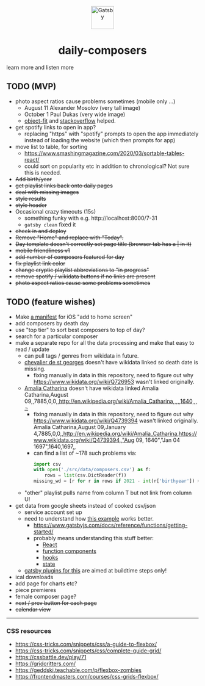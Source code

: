 <p align="center">
  <a href="https://www.gatsbyjs.com/?utm_source=starter&utm_medium=readme&utm_campaign=minimal-starter">
    <img alt="Gatsby" src="https://www.gatsbyjs.com/Gatsby-Monogram.svg" width="60" />
  </a>
</p>
<h1 align="center">
  daily-composers
</h1>

learn more and listen more

## TODO (MVP)
* photo aspect ratios cause problems sometimes (mobile only ...)
    * August 11 Alexander Mosolov (very tall image)
    * October 1 Paul Dukas (very wide image)
    * [object-fit](https://css-tricks.com/almanac/properties/o/object-fit/) and [stackoverflow](https://stackoverflow.com/q/37127384) helped.
* get spotify links to open in app?
    * replacing "https" with "spotify" prompts to open the app immediately instead of loading the website (which then prompts for app)
* move list to table, for sorting
    * https://www.smashingmagazine.com/2020/03/sortable-tables-react/
    * could sort on popularity etc in addition to chronological? Not sure this is needed.
* ~~Add birth/year~~
* ~~get playlist links back onto daily pages~~
* ~~deal with missing images~~
* ~~style results~~
* ~~style header~~
* Occasional crazy timeouts (15s)
    * something funky with e.g. http://localhost:8000/7-31
    * `gatsby clean` fixed it
* ~~check in and deploy~~
* ~~Remove "Home" and replace with "Today".~~
* ~~Day template doesn't correctly set page title (browser tab has a | in it)~~
* ~~mobile friendliness v1~~
* ~~add number of composers featured for day~~
* ~~fix playlist link color~~ 
* ~~change cryptic playlist abbreviations to "in progress"~~
* ~~remove spotify / wikidata buttons if no links are present~~
* ~~photo aspect ratios cause some problems sometimes~~


## TODO (feature wishes)
* Make [a manifest](https://www.gatsbyjs.com/plugins/gatsby-plugin-manifest/) for iOS "add to home screen"
* add composers by death day
* use "top tier" to sort best composers to top of day?
* search for a particular composer
* make a separate repo for all the data processing and make that easy to read / update
    * can pull tags / genres from wikidata in future.
    * [chevalier de st georges](https://en.wikipedia.org/wiki/Chevalier_de_Saint-Georges) doesn't have wikidata linked so death date is missing.
        * fixing manually in data in this repository, need to figure out why https://www.wikidata.org/wiki/Q726953 wasn't linked originally.
    * [Amalia Catharina](https://en.wikipedia.org/wiki/Countess_Amalia_Katharina_of_Waldeck) doesn't have wikidata linked
        Amalia Catharina,August 09,,7885,0,0,,http://en.wikipedia.org/wiki/Amalia_Catharina,,,,,1640,,,¬
        * fixing manually in data in this repository, need to figure out why https://www.wikidata.org/wiki/Q4739394 wasn't linked originally.
        Amalia Catharina,August 09,January 4,7885,0,0,,http://en.wikipedia.org/wiki/Amalia_Catharina,https://www.wikidata.org/wiki/Q4739394,,"Aug 09, 1640","Jan 04 1697",1640,1697,,
        * can find a list of ~178 such problems via:
            ```python
            import csv
            with open('./src/data/composers.csv') as f:
                rows = list(csv.DictReader(f))
            missing_wd = [r for r in rows if 2021 - int(r['birthyear']) > 100 and r['deathdate'] == '']
            ```
    * "other" playlist pulls name from column T but not link from column U!
* get data from google sheets instead of cooked csv/json
    * service account set up
    * need to understand how [this example](https://github.com/gatsbyjs/gatsby/tree/master/examples/functions-google-sheets) works better.
        * https://www.gatsbyjs.com/docs/reference/functions/getting-started/
        * probably means understanding this stuff better:
            * [React](https://reactjs.org/tutorial/tutorial.html)
            * [function components](https://yogeshchauhan.com/how-to-convert-a-function-component-into-a-class-in-react/)
            * [hooks](https://reactjs.org/docs/hooks-intro.html) 
            * [state](https://www.educative.io/edpresso/how-to-force-a-react-component-to-re-render) 
    * [gatsby plugins for this](https://www.gatsbyjs.com/plugins/gatsby-source-google-spreadsheet/?=google%20sheet) are aimed at buildtime steps only!
* ical downloads
* add page for charts etc?
* piece premieres
* female composer page?
* ~~next / prev button for each page~~
* ~~calendar view~~

---
### CSS resources 
* https://css-tricks.com/snippets/css/a-guide-to-flexbox/
* https://css-tricks.com/snippets/css/complete-guide-grid/
* https://cssbattle.dev/play/71
* https://gridcritters.com/
* https://geddski.teachable.com/p/flexbox-zombies
* https://frontendmasters.com/courses/css-grids-flexbox/
